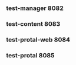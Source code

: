 ### test-manager <port>8082</port>
### test-content <port>8083</port>
### test-protal-web <port>8084</port>
### test-protal <port>8085</port>